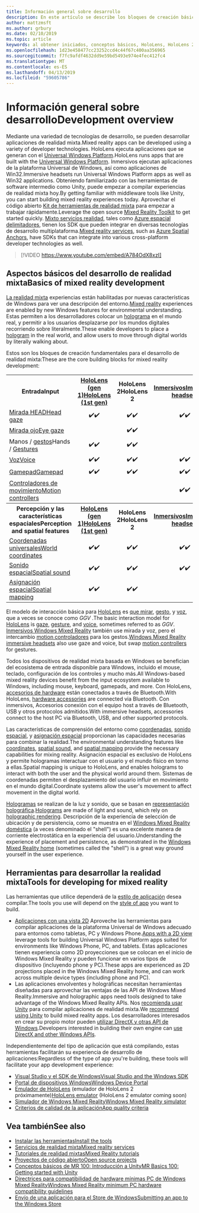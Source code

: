 ```yaml
---
title: Información general sobre desarrollo
description: En este artículo se describe los bloques de creación básicos de desarrollo de una aplicación de Windows Mixed Reality.
author: mattzmsft
ms.author: grbury
ms.date: 02/10/2019
ms.topic: article
keywords: al obtener iniciados, conceptos básicos, HoloLens, HoloLens 2, auriculares envolventes, unity, visual studio
ms.openlocfilehash: 1d23e458477cc23252ccd4c44f67c400aa356965
ms.sourcegitcommit: f7fc9afdf4632dd9e59bd5493e974e4fec412fc4
ms.translationtype: MT
ms.contentlocale: es-ES
ms.lasthandoff: 04/13/2019
ms.locfileid: "59605786"
---
```

# <a name="development-overview"></a><span data-ttu-id="00b83-104">Información general sobre desarrollo</span><span class="sxs-lookup"><span data-stu-id="00b83-104">Development overview</span></span>

<span data-ttu-id="00b83-105">Mediante una variedad de tecnologías de desarrollo, se pueden desarrollar aplicaciones de realidad mixta.</span><span class="sxs-lookup"><span data-stu-id="00b83-105">Mixed reality apps can be developed using a variety of developer technologies.</span></span>  <span data-ttu-id="00b83-106">HoloLens ejecuta aplicaciones que se generan con el [Universal Windows Platform](https://dev.windows.com/getstarted).</span><span class="sxs-lookup"><span data-stu-id="00b83-106">HoloLens runs apps that are built with the [Universal Windows Platform](https://dev.windows.com/getstarted).</span></span>  <span data-ttu-id="00b83-107">Inmersivos ejecutan aplicaciones de la plataforma Universal de Windows, así como aplicaciones de Win32.</span><span class="sxs-lookup"><span data-stu-id="00b83-107">Immersive headsets run Universal Windows Platform apps as well as Win32 applications.</span></span>
<span data-ttu-id="00b83-108">Obteniendo familiarizado con las herramientas de software intermedio como Unity, puede empezar a compilar experiencias de realidad mixta hoy.</span><span class="sxs-lookup"><span data-stu-id="00b83-108">By getting familiar with middleware tools like Unity, you can start building mixed reality experiences today.</span></span>  <span data-ttu-id="00b83-109">Aprovechar el código abierto [Kit de herramientas de realidad mixta](install-the-tools.md) para empezar a trabajar rápidamente.</span><span class="sxs-lookup"><span data-stu-id="00b83-109">Leverage the open source [Mixed Reality Toolkit](install-the-tools.md) to get started quickly.</span></span>
<span data-ttu-id="00b83-110"><a href="https://azure.microsoft.com/topic/mixed-reality" target="_blank">Mixto servicios realidad</a>, tales como <a href="https://docs.microsoft.com/azure/spatial-anchors" target="_blank">Azure espacial delimitadores</a>, tienen los SDK que pueden integrar en diversas tecnologías de desarrollo multiplataforma.</span><span class="sxs-lookup"><span data-stu-id="00b83-110"><a href="https://azure.microsoft.com/topic/mixed-reality" target="_blank">Mixed reality services</a>, such as <a href="https://docs.microsoft.com/azure/spatial-anchors" target="_blank">Azure Spatial Anchors</a>, have SDKs that can integrate into various cross-platform developer technologies as well.</span></span>

>[!VIDEO https://www.youtube.com/embed/A784OdX8xzI]

## <a name="basics-of-mixed-reality-development"></a><span data-ttu-id="00b83-111">Aspectos básicos del desarrollo de realidad mixta</span><span class="sxs-lookup"><span data-stu-id="00b83-111">Basics of mixed reality development</span></span>

<span data-ttu-id="00b83-112">[La realidad mixta](mixed-reality.md) experiencias están habilitadas por nuevas características de Windows para ver una descripción del entorno.</span><span class="sxs-lookup"><span data-stu-id="00b83-112">[Mixed reality](mixed-reality.md) experiences are enabled by new Windows features for environmental understanding.</span></span> <span data-ttu-id="00b83-113">Estas permiten a los desarrolladores colocar un [holograma](hologram.md) en el mundo real, y permitir a los usuarios desplazarse por los mundos digitales recorriendo sobre literalmente.</span><span class="sxs-lookup"><span data-stu-id="00b83-113">These enable developers to place a [hologram](hologram.md) in the real world, and allow users to move through digital worlds by literally walking about.</span></span> 

<span data-ttu-id="00b83-114">Estos son los bloques de creación fundamentales para el desarrollo de realidad mixta:</span><span class="sxs-lookup"><span data-stu-id="00b83-114">These are the core building blocks for mixed reality development:</span></span>

<table>
<tr>
<th><span data-ttu-id="00b83-115">Entrada</span><span class="sxs-lookup"><span data-stu-id="00b83-115">Input</span></span></th><th style="width:150px"> <span data-ttu-id="00b83-116"><a href="hololens-hardware-details.md">HoloLens (gen 1)</a></span><span class="sxs-lookup"><span data-stu-id="00b83-116"><a href="hololens-hardware-details.md">HoloLens (1st gen)</a></span></span></th><th style="width:150px"><span data-ttu-id="00b83-117">HoloLens 2</span><span class="sxs-lookup"><span data-stu-id="00b83-117">HoloLens 2</span></span></th><th style="width:150px"> <span data-ttu-id="00b83-118"><a href="immersive-headset-hardware-details.md">Inmersivos</a></span><span class="sxs-lookup"><span data-stu-id="00b83-118"><a href="immersive-headset-hardware-details.md">Immersive headsets</a></span></span></th>
</tr><tr>
<td> <span data-ttu-id="00b83-119"><a href="gaze.md">Mirada HEAD</a></span><span class="sxs-lookup"><span data-stu-id="00b83-119"><a href="gaze.md">Head gaze</a></span></span></td><td style="text-align: center;"><span data-ttu-id="00b83-120">✔️</span><span class="sxs-lookup"><span data-stu-id="00b83-120">✔️</span></span></td><td style="text-align: center;"><span data-ttu-id="00b83-121">✔️</span><span class="sxs-lookup"><span data-stu-id="00b83-121">✔️</span></span></td><td style="text-align: center;"><span data-ttu-id="00b83-122">✔️</span><span class="sxs-lookup"><span data-stu-id="00b83-122">✔️</span></span></td>
</tr><tr>
<td> <span data-ttu-id="00b83-123"><a href="gaze.md">Mirada ojo</a></span><span class="sxs-lookup"><span data-stu-id="00b83-123"><a href="gaze.md">Eye gaze</a></span></span></td><td></td><td style="text-align: center;"><span data-ttu-id="00b83-124">✔️</span><span class="sxs-lookup"><span data-stu-id="00b83-124">✔️</span></span></td><td></td>
</tr><tr>
<td> <span data-ttu-id="00b83-125">Manos / <a href="gestures.md">gestos</a></span><span class="sxs-lookup"><span data-stu-id="00b83-125">Hands / <a href="gestures.md">Gestures</a></span></span></td><td style="text-align: center;"><span data-ttu-id="00b83-126">✔️</span><span class="sxs-lookup"><span data-stu-id="00b83-126">✔️</span></span></td><td style="text-align: center;"><span data-ttu-id="00b83-127">✔️</span><span class="sxs-lookup"><span data-stu-id="00b83-127">✔️</span></span></td><td></td>
</tr><tr>
<td> <span data-ttu-id="00b83-128"><a href="voice-input.md">Voz</a></span><span class="sxs-lookup"><span data-stu-id="00b83-128"><a href="voice-input.md">Voice</a></span></span></td><td style="text-align: center;"><span data-ttu-id="00b83-129">✔️</span><span class="sxs-lookup"><span data-stu-id="00b83-129">✔️</span></span></td><td style="text-align: center;"><span data-ttu-id="00b83-130">✔️</span><span class="sxs-lookup"><span data-stu-id="00b83-130">✔️</span></span></td><td style="text-align: center;"><span data-ttu-id="00b83-131">✔️</span><span class="sxs-lookup"><span data-stu-id="00b83-131">✔️</span></span></td>
</tr><tr>
<td> <span data-ttu-id="00b83-132"><a href="hardware-accessories.md">Gamepad</a></span><span class="sxs-lookup"><span data-stu-id="00b83-132"><a href="hardware-accessories.md">Gamepad</a></span></span></td><td style="text-align: center;"><span data-ttu-id="00b83-133">✔️</span><span class="sxs-lookup"><span data-stu-id="00b83-133">✔️</span></span></td><td style="text-align: center;"><span data-ttu-id="00b83-134">✔️</span><span class="sxs-lookup"><span data-stu-id="00b83-134">✔️</span></span></td><td style="text-align: center;"><span data-ttu-id="00b83-135">✔️</span><span class="sxs-lookup"><span data-stu-id="00b83-135">✔️</span></span></td>
</tr><tr>
<td> <span data-ttu-id="00b83-136"><a href="motion-controllers.md">Controladores de movimiento</a></span><span class="sxs-lookup"><span data-stu-id="00b83-136"><a href="motion-controllers.md">Motion controllers</a></span></span></td><td></td><td></td><td style="text-align: center;"><span data-ttu-id="00b83-137">✔️</span><span class="sxs-lookup"><span data-stu-id="00b83-137">✔️</span></span></td>
</tr><tr>
<th> <span data-ttu-id="00b83-138">Percepción y las características espaciales</span><span class="sxs-lookup"><span data-stu-id="00b83-138">Perception and spatial features</span></span></th><th style="width:150px"> <span data-ttu-id="00b83-139"><a href="hololens-hardware-details.md">HoloLens (gen 1)</a></span><span class="sxs-lookup"><span data-stu-id="00b83-139"><a href="hololens-hardware-details.md">HoloLens (1st gen)</a></span></span></th><th style="width:150px"><span data-ttu-id="00b83-140">HoloLens 2</span><span class="sxs-lookup"><span data-stu-id="00b83-140">HoloLens 2</span></span></th><th style="width:150px"> <span data-ttu-id="00b83-141"><a href="immersive-headset-hardware-details.md">Inmersivos</a></span><span class="sxs-lookup"><span data-stu-id="00b83-141"><a href="immersive-headset-hardware-details.md">Immersive headsets</a></span></span></th>
</tr><tr>
<td> <span data-ttu-id="00b83-142"><a href="coordinate-systems.md">Coordenadas universales</a></span><span class="sxs-lookup"><span data-stu-id="00b83-142"><a href="coordinate-systems.md">World coordinates</a></span></span></td><td style="text-align: center;"><span data-ttu-id="00b83-143">✔️</span><span class="sxs-lookup"><span data-stu-id="00b83-143">✔️</span></span></td><td style="text-align: center;"><span data-ttu-id="00b83-144">✔️</span><span class="sxs-lookup"><span data-stu-id="00b83-144">✔️</span></span></td><td style="text-align: center;"><span data-ttu-id="00b83-145">✔️</span><span class="sxs-lookup"><span data-stu-id="00b83-145">✔️</span></span></td>
</tr><tr>
<td> <span data-ttu-id="00b83-146"><a href="spatial-sound.md">Sonido espacial</a></span><span class="sxs-lookup"><span data-stu-id="00b83-146"><a href="spatial-sound.md">Spatial sound</a></span></span></td><td style="text-align: center;"><span data-ttu-id="00b83-147">✔️</span><span class="sxs-lookup"><span data-stu-id="00b83-147">✔️</span></span></td><td style="text-align: center;"><span data-ttu-id="00b83-148">✔️</span><span class="sxs-lookup"><span data-stu-id="00b83-148">✔️</span></span></td><td style="text-align: center;"><span data-ttu-id="00b83-149">✔️</span><span class="sxs-lookup"><span data-stu-id="00b83-149">✔️</span></span></td>
</tr><tr>
<td> <span data-ttu-id="00b83-150"><a href="spatial-mapping.md">Asignación espacial</a></span><span class="sxs-lookup"><span data-stu-id="00b83-150"><a href="spatial-mapping.md">Spatial mapping</a></span></span></td><td style="text-align: center;"><span data-ttu-id="00b83-151">✔️</span><span class="sxs-lookup"><span data-stu-id="00b83-151">✔️</span></span></td><td style="text-align: center;"><span data-ttu-id="00b83-152">✔️</span><span class="sxs-lookup"><span data-stu-id="00b83-152">✔️</span></span></td><td></td>
</tr>
</table>



<span data-ttu-id="00b83-153">El modelo de interacción básica para [HoloLens](hololens-hardware-details.md) es [que mirar](gaze.md), [gesto](gestures.md), y [voz](voice-input.md), que a veces se conoce como *GGV* .</span><span class="sxs-lookup"><span data-stu-id="00b83-153">The basic interaction model for [HoloLens](hololens-hardware-details.md) is [gaze](gaze.md), [gesture](gestures.md), and [voice](voice-input.md), sometimes referred to as *GGV*.</span></span> <span data-ttu-id="00b83-154">[Inmersivos Windows Mixed Reality](immersive-headset-hardware-details.md) también use mirada y voz, pero el intercambio [motion controladores](motion-controllers.md) para los gestos.</span><span class="sxs-lookup"><span data-stu-id="00b83-154">[Windows Mixed Reality immersive headsets](immersive-headset-hardware-details.md) also use gaze and voice, but swap [motion controllers](motion-controllers.md) for gestures.</span></span>


<span data-ttu-id="00b83-155">Todos los dispositivos de realidad mixta basada en Windows se benefician del ecosistema de entrada disponible para Windows, incluido el mouse, teclado, configuración de los controles y mucho más.</span><span class="sxs-lookup"><span data-stu-id="00b83-155">All Windows-based mixed reality devices benefit from the input ecosystem available to Windows, including mouse, keyboard, gamepads, and more.</span></span> <span data-ttu-id="00b83-156">Con HoloLens, [accesorios de hardware](hardware-accessories.md) están conectados a través de Bluetooth.</span><span class="sxs-lookup"><span data-stu-id="00b83-156">With HoloLens, [hardware accessories](hardware-accessories.md) are connected via Bluetooth.</span></span> <span data-ttu-id="00b83-157">Con inmersivos, Accesorios conexión con el equipo host a través de Bluetooth, USB y otros protocolos admitidos.</span><span class="sxs-lookup"><span data-stu-id="00b83-157">With immersive headsets, accessories connect to the host PC via Bluetooth, USB, and other supported protocols.</span></span>

<span data-ttu-id="00b83-158">Las características de comprensión del entorno como [coordenadas](coordinate-systems.md), [sonido espacial](spatial-sound.md), y [asignación espacial](spatial-mapping.md) proporcionan las capacidades necesarias para combinar la realidad.</span><span class="sxs-lookup"><span data-stu-id="00b83-158">The environmental understanding features like [coordinates](coordinate-systems.md), [spatial sound](spatial-sound.md), and [spatial mapping](spatial-mapping.md) provide the necessary capabilities for mixing reality.</span></span> <span data-ttu-id="00b83-159">Asignación espacial es exclusivo de HoloLens y permite hologramas interactuar con el usuario y el mundo físico en torno a ellas.</span><span class="sxs-lookup"><span data-stu-id="00b83-159">Spatial mapping is unique to HoloLens, and enables holograms to interact with both the user and the physical world around them.</span></span> <span data-ttu-id="00b83-160">Sistemas de coordenadas permiten el desplazamiento del usuario influir en movimiento en el mundo digital.</span><span class="sxs-lookup"><span data-stu-id="00b83-160">Coordinate systems allow the user's movement to affect movement in the digital world.</span></span>

<span data-ttu-id="00b83-161">[Hologramas](hologram.md) se realizan de la luz y sonido, que se basan en [representación holográfica](rendering.md).</span><span class="sxs-lookup"><span data-stu-id="00b83-161">[Holograms](hologram.md) are made of light and sound, which rely on [holographic rendering](rendering.md).</span></span> <span data-ttu-id="00b83-162">Descripción de la experiencia de selección de ubicación y de persistencia, como se muestra en el [Windows Mixed Reality doméstica](navigating-the-windows-mixed-reality-home.md) (a veces denominado el "shell") es una excelente manera de corriente electrostática en la experiencia del usuario.</span><span class="sxs-lookup"><span data-stu-id="00b83-162">Understanding the experience of placement and persistence, as demonstrated in the [Windows Mixed Reality home](navigating-the-windows-mixed-reality-home.md) (sometimes called the "shell") is a great way ground yourself in the user experience.</span></span>

## <a name="tools-for-developing-for-mixed-reality"></a><span data-ttu-id="00b83-163">Herramientas para desarrollar la realidad mixta</span><span class="sxs-lookup"><span data-stu-id="00b83-163">Tools for developing for mixed reality</span></span>

<span data-ttu-id="00b83-164">Las herramientas que utilice dependerá de la [estilo de aplicación](app-views.md) desea compilar.</span><span class="sxs-lookup"><span data-stu-id="00b83-164">The tools you use will depend on the [style of app](app-views.md) you want to build.</span></span>
* <span data-ttu-id="00b83-165">[Aplicaciones con una vista 2D](building-2d-apps.md) Aproveche las herramientas para compilar aplicaciones de la plataforma Universal de Windows adecuado para entornos como tabletas, PC y Windows Phone.</span><span class="sxs-lookup"><span data-stu-id="00b83-165">[Apps with a 2D view](building-2d-apps.md) leverage tools for building Universal Windows Platform apps suited for environments like Windows Phone, PC, and tablets.</span></span> <span data-ttu-id="00b83-166">Estas aplicaciones tienen experiencia como 2D proyecciones que se colocan en el inicio de Windows Mixed Reality y pueden funcionar en varios tipos de dispositivo (incluyendo phone y PC).</span><span class="sxs-lookup"><span data-stu-id="00b83-166">These apps are experienced as 2D projections placed in the Windows Mixed Reality home, and can work across multiple device types (including phone and PC).</span></span>
* <span data-ttu-id="00b83-167">Las aplicaciones envolventes y holográficas necesitan herramientas diseñadas para aprovechar las ventajas de las API de Windows Mixed Reality.</span><span class="sxs-lookup"><span data-stu-id="00b83-167">Immersive and holographic apps need tools designed to take advantage of the Windows Mixed Reality APIs.</span></span> <span data-ttu-id="00b83-168">Nos [recomienda usar Unity](unity-development-overview.md) para compilar aplicaciones de realidad mixta.</span><span class="sxs-lookup"><span data-stu-id="00b83-168">We [recommend using Unity](unity-development-overview.md) to build mixed reality apps.</span></span> <span data-ttu-id="00b83-169">Los desarrolladores interesados en crear su propio motor pueden [utilizar DirectX y otras API de Windows](directx-development-overview.md).</span><span class="sxs-lookup"><span data-stu-id="00b83-169">Developers interested in building their own engine can [use DirectX and other Windows APIs](directx-development-overview.md).</span></span>

<span data-ttu-id="00b83-170">Independientemente del tipo de aplicación que está compilando, estas herramientas facilitarán su experiencia de desarrollo de aplicaciones:</span><span class="sxs-lookup"><span data-stu-id="00b83-170">Regardless of the type of app you're building, these tools will facilitate your app development experience:</span></span>
* [<span data-ttu-id="00b83-171">Visual Studio y el SDK de Windows</span><span class="sxs-lookup"><span data-stu-id="00b83-171">Visual Studio and the Windows SDK</span></span>](using-visual-studio.md)
* [<span data-ttu-id="00b83-172">Portal de dispositivos Windows</span><span class="sxs-lookup"><span data-stu-id="00b83-172">Windows Device Portal</span></span>](using-the-windows-device-portal.md)
* <span data-ttu-id="00b83-173">[Emulador de HoloLens](using-the-hololens-emulator.md) (emulador de HoloLens 2 próximamente)</span><span class="sxs-lookup"><span data-stu-id="00b83-173">[HoloLens emulator](using-the-hololens-emulator.md) (HoloLens 2 emulator coming soon)</span></span>
* [<span data-ttu-id="00b83-174">Simulador de Windows Mixed Reality</span><span class="sxs-lookup"><span data-stu-id="00b83-174">Windows Mixed Reality simulator</span></span>](using-the-windows-mixed-reality-simulator.md)
* [<span data-ttu-id="00b83-175">Criterios de calidad de la aplicación</span><span class="sxs-lookup"><span data-stu-id="00b83-175">App quality criteria</span></span>](app-quality-criteria.md)

## <a name="see-also"></a><span data-ttu-id="00b83-176">Vea también</span><span class="sxs-lookup"><span data-stu-id="00b83-176">See also</span></span>
* [<span data-ttu-id="00b83-177">Instalar las herramientas</span><span class="sxs-lookup"><span data-stu-id="00b83-177">Install the tools</span></span>](install-the-tools.md)
* <span data-ttu-id="00b83-178"><a href="https://azure.microsoft.com/topic/mixed-reality" target="_blank">Servicios de realidad mixta</a></span><span class="sxs-lookup"><span data-stu-id="00b83-178"><a href="https://azure.microsoft.com/topic/mixed-reality" target="_blank">Mixed reality services</a></span></span>
* [<span data-ttu-id="00b83-179">Tutoriales de realidad mixtas</span><span class="sxs-lookup"><span data-stu-id="00b83-179">Mixed Reality tutorials</span></span>](academy.md)
* [<span data-ttu-id="00b83-180">Proyectos de código abierto</span><span class="sxs-lookup"><span data-stu-id="00b83-180">Open source projects</span></span>](open-source-projects.md)
* [<span data-ttu-id="00b83-181">Conceptos básicos de MR 100: Introducción a Unity</span><span class="sxs-lookup"><span data-stu-id="00b83-181">MR Basics 100: Getting started with Unity</span></span>](holograms-100.md)
* [<span data-ttu-id="00b83-182">Directrices para compatibilidad de hardware mínimas PC de Windows Mixed Reality</span><span class="sxs-lookup"><span data-stu-id="00b83-182">Windows Mixed Reality minimum PC hardware compatibility guidelines</span></span>](https://docs.microsoft.com/windows/mixed-reality/enthusiast-guide/windows-mixed-reality-minimum-pc-hardware-compatibility-guidelines)
* [<span data-ttu-id="00b83-183">Envío de una aplicación para el Store de Windows</span><span class="sxs-lookup"><span data-stu-id="00b83-183">Submitting an app to the Windows Store</span></span>](submitting-an-app-to-the-microsoft-store.md)
